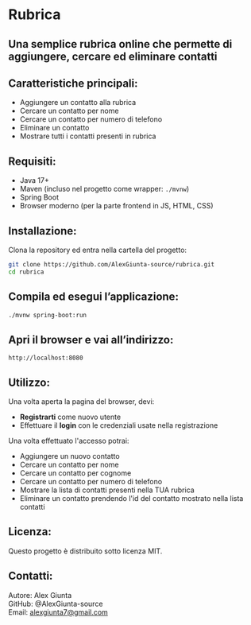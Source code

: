 # Rubrica
## Una semplice rubrica online che permette di aggiungere, cercare ed eliminare contatti
## Caratteristiche principali:
- Aggiungere un contatto alla rubrica
- Cercare un contatto per nome 
- Cercare un contatto per numero di telefono
- Eliminare un contatto
- Mostrare tutti i contatti presenti in rubrica
## Requisiti:
- Java 17+
- Maven (incluso nel progetto come wrapper: `./mvnw`)
- Spring Boot
- Browser moderno (per la parte frontend in JS, HTML, CSS)
## Installazione:
Clona la repository ed entra nella cartella del progetto:
```bash
git clone https://github.com/AlexGiunta-source/rubrica.git
cd rubrica 
```
## Compila ed esegui l’applicazione:
```bash
./mvnw spring-boot:run
```
## Apri il browser e vai all’indirizzo:
```
http://localhost:8080
```
## Utilizzo:
Una volta aperta la pagina del browser, devi: 
- **Registrarti** come nuovo utente
- Effettuare il **login** con le credenziali usate nella registrazione <br>

Una volta effettuato l'accesso potrai:
- Aggiungere un nuovo contatto
- Cercare un contatto per nome
- Cercare un contatto per cognome
- Cercare un contatto per numero di telefono
- Mostrare la lista di contatti presenti nella TUA rubrica
- Eliminare un contatto prendendo l'id del contatto mostrato nella lista contatti
## Licenza:
Questo progetto è distribuito sotto licenza MIT.
## Contatti:
Autore: Alex Giunta <br> 
GitHub: @AlexGiunta-source <br> 
Email: alexgiunta7@gmail.com <br> 
